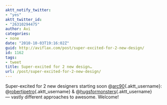 ```yaml
---
aktt_notify_twitter:
- "yes"
aktt_twitter_id:
- "26310294475"
author: Avi
categories:
- none
date: "2010-10-03T19:16:02Z"
guid: http://aviflax.com/post/super-excited-for-2-new-design/
id: 1162
tags:
- tweet
title: Super-excited for 2 new design…
url: /post/super-excited-for-2-new-design/
---
```

Super-excited for 2 new designers starting soon @[arc90](http://twitter.com/arc90){.aktt_username}: @[robertjpetro](http://twitter.com/robertjpetro){.aktt_username} & @[hugsformonsters](http://twitter.com/hugsformonsters){.aktt_username} — vastly different approaches to awesome. Welcome!